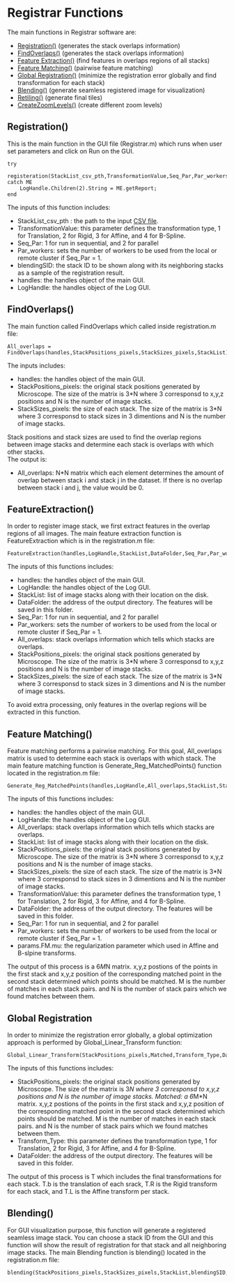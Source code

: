 # Registrar Functions

The main functions in Registrar software are:
- <a href='https://github.com/neurogeometry/'>Registration()</a> (generates the stack overlaps information)</br>
- <a href='https://github.com/neurogeometry/'>FindOverlaps()</a> (generates the stack overlaps information)</br>
- <a href='https://github.com/neurogeometry/'>Feature Extraction()</a> (find features in overlaps regions of all stacks)</br>
- <a href='https://github.com/neurogeometry/'>Feature Matching()</a> (pairwise feature matching) </br>
- <a href='https://github.com/neurogeometry/'>Global Registration()</a> (minimize the registration error globally and find transformation for each stack) </br>
- <a href='https://github.com/neurogeometry/'>Blending()</a> (generate seamless registered image for visualization)</br>
- <a href='https://github.com/neurogeometry/'>Retiling()</a> (generate final tiles)</br>
- <a href='https://github.com/neurogeometry/'>CreateZoomLevels()</a> (create different zoom levels)</br>

## Registration()
This is the main function in the GUI file (Registrar.m) which runs when user set parameters and click on Run on the GUI. 
```
try
    registeration(StackList_csv_pth,TransformationValue,Seq_Par,Par_workers,blendingSID,handles,LogHandle)
catch ME
    LogHandle.Children(2).String = ME.getReport;
end
```
The inputs of this function includes:

- StackList_csv_pth : the path to the input <a href='https://github.com/neurogeometry/Registrar#a-sample-input-csv-file-content'>CSV file</a>. 
- TransformationValue: this parameter defines the transformation type, 1 for Translation, 2 for Rigid, 3 for Affine, and 4 for B-Spline.
- Seq_Par: 1 for run in sequential, and 2 for parallel 
- Par_workers: sets the number of workers to be used from the local or remote cluster if Seq_Par = 1.
- blendingSID: the stack ID to be shown along with its neighboring stacks as a sample of the registration result.
- handles: the handles object of the main GUI.
- LogHandle: the handles object of the Log GUI.

## FindOverlaps()
The main function called FindOverlaps which called inside registration.m file:
```
All_overlaps = FindOverlaps(handles,StackPositions_pixels,StackSizes_pixels,StackList);
```
The inputs includes:</br>
- handles: the handles object of the main GUI.
- StackPositions_pixels: the original stack positions generated by Microscope. The size of the matrix is 3*N where 3 corresponsd to x,y,z positions and N is the number of image stacks. 
- StackSizes_pixels: the size of each stack. The size of the matrix is 3*N where 3 corresponsd to stack sizes in 3 dimentions and N is the number of image stacks. 

Stack positions and stack sizes are used to find the overlap regions between image stacks and determine each stack is overlaps with which other stacks. </br>
The output is:</br>
- All_overlaps: N*N matrix which each element determines the amount of overlap between stack i and stack j in the dataset. If there is no overlap between stack i and j, the value would be 0.

## FeatureExtraction()
In order to register image stack, we first extract features in the overlap regions of all images. The main feature extraction function is FeatureExtraction which is in the registration.m file: 
```
FeatureExtraction(handles,LogHandle,StackList,DataFolder,Seq_Par,Par_workers,All_overlaps,StackPositions_pixels,StackSizes_pixels);
```
The inputs of this functions includes:
- handles: the handles object of the main GUI.
- LogHandle: the handles object of the Log GUI.
- StackList: list of image stacks along with their location on the disk.
- DataFolder: the address of the output directory. The features will be saved in this folder.
- Seq_Par: 1 for run in sequential, and 2 for parallel 
- Par_workers: sets the number of workers to be used from the local or remote cluster if Seq_Par = 1.
- All_overlaps: stack overlaps information which tells which stacks are overlaps.
- StackPositions_pixels: the original stack positions generated by Microscope. The size of the matrix is 3*N where 3 corresponsd to x,y,z positions and N is the number of image stacks. 
- StackSizes_pixels: the size of each stack. The size of the matrix is 3*N where 3 corresponsd to stack sizes in 3 dimentions and N is the number of image stacks.

To avoid extra processing, only features in the overlap regions will be extracted in this function. 

## Feature Matching()
Feature matching performs a pairwise matching. For this goal, All_overlaps matrix is used to determine each stack is overlaps with which stack. The main feature matching function is Generate_Reg_MatchedPoints() function located in the registration.m file:

```
Generate_Reg_MatchedPoints(handles,LogHandle,All_overlaps,StackList,StackPositions_pixels,StackSizes_pixels,TransformationValue,DataFolder,Seq_Par,Par_workers,params.FM.mu);
```   
The inputs of this functions includes:
- handles: the handles object of the main GUI.
- LogHandle: the handles object of the Log GUI.
- All_overlaps: stack overlaps information which tells which stacks are overlaps.
- StackList: list of image stacks along with their location on the disk.
- StackPositions_pixels: the original stack positions generated by Microscope. The size of the matrix is 3*N where 3 corresponsd to x,y,z positions and N is the number of image stacks. 
- StackSizes_pixels: the size of each stack. The size of the matrix is 3*N where 3 corresponsd to stack sizes in 3 dimentions and N is the number of image stacks. 
- TransformationValue: this parameter defines the transformation type, 1 for Translation, 2 for Rigid, 3 for Affine, and 4 for B-Spline.
- DataFolder: the address of the output directory. The features will be saved in this folder.
- Seq_Par: 1 for run in sequential, and 2 for parallel 
- Par_workers: sets the number of workers to be used from the local or remote cluster if Seq_Par = 1.
- params.FM.mu: the regularization parameter which used in Affine and B-slpine transforms.

The output of this process is a 6*M*N matrix. x,y,z postions of the points in the first stack and x,y,z position of the corresponding matched point in the second stack determined which points should be matched. M is the number of matches in each stack pairs. and N is the number of stack pairs which we found matches between them. 

## Global Registration
In order to minimize the registration error globally, a global optimization approach is performed by Global_Linear_Transform function:  
```
Global_Linear_Transform(StackPositions_pixels,Matched,Transform_Type,DataFolder);
```
The inputs of this functions includes:
- StackPositions_pixels: the original stack positions generated by Microscope. The size of the matrix is 3*N where 3 corresponsd to x,y,z positions and N is the number of image stacks. 
Matched: a 6*M*N matrix. x,y,z postions of the points in the first stack and x,y,z position of the corresponding matched point in the second stack determined which points should be matched. M is the number of matches in each stack pairs. and N is the number of stack pairs which we found matches between them. 
- Transform_Type: this parameter defines the transformation type, 1 for Translation, 2 for Rigid, 3 for Affine, and 4 for B-Spline.
- DataFolder: the address of the output directory. The features will be saved in this folder.

The output of this process is T which includes the final transformations for each stack. T.b is the translation of each srack, T.R is the Rigid transform for each stack, and T.L is the Affine transform per stack.

## Blending()
For GUI visualization purpose, this function will generate a registered seamless image stack. You can choose a stack ID from the GUI and this function will show the result of registration for that stack and all neighboring image stacks. The main Blending function is blending() located in the registration.m file:
```
blending(StackPositions_pixels,StackSizes_pixels,StackList,blendingSID,T.L,T.b,DataFolder);  
```


